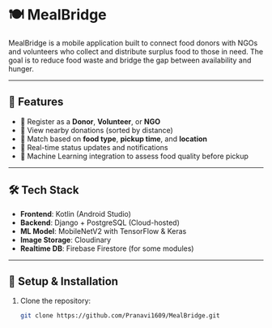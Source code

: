 # 🍽️ MealBridge

MealBridge is a mobile application built to connect food donors with NGOs and volunteers who collect and distribute surplus food to those in need. The goal is to reduce food waste and bridge the gap between availability and hunger.

---

## 🚀 Features

- 🤝 Register as a **Donor**, **Volunteer**, or **NGO**
- 📍 View nearby donations (sorted by distance)
- 🍛 Match based on **food type**, **pickup time**, and **location**
- 🔔 Real-time status updates and notifications
- 🧠 Machine Learning integration to assess food quality before pickup

---

## 🛠️ Tech Stack

- **Frontend**: Kotlin (Android Studio)
- **Backend**: Django + PostgreSQL (Cloud-hosted)
- **ML Model**: MobileNetV2 with TensorFlow & Keras
- **Image Storage**: Cloudinary
- **Realtime DB**: Firebase Firestore (for some modules)

---

## 🔧 Setup & Installation

1. Clone the repository:
   ```bash
   git clone https://github.com/Pranavi1609/MealBridge.git


